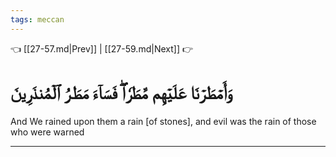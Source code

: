 ```yaml
---
tags: meccan
---
```


👈 [[27-57.md|Prev]] | [[27-59.md|Next]] 👉

# وَأَمۡطَرۡنَا عَلَيۡهِم مَّطَرٗاۖ فَسَآءَ مَطَرُ ٱلۡمُنذَرِينَ

And We rained upon them a rain [of stones], and evil was the rain of those who were warned

---

